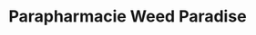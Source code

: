 ---
title: "Parapharmacie Weed Paradise"
url: /chatenois/parapharmacie-weed-paradise/
shop: Drogerie
---
